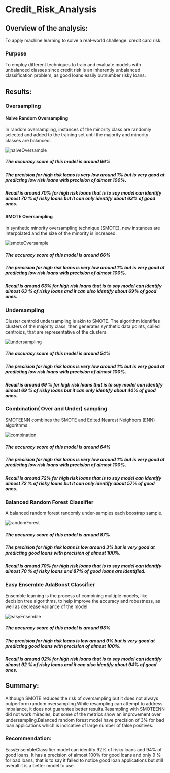 # Credit_Risk_Analysis
## Overview of the analysis: 
To apply machine learning to solve a real-world challenge: credit card risk.
### Purpose
To employ different techniques to train and evaluate models with unbalanced classes since credit risk is an inherently unbalanced classification problem, as good loans easily outnumber risky loans.

## Results:

### Oversampling

#### Naive Random Oversampling

In random oversampling, instances of the minority class are randomly selected and added to the training set until the majority and minority classes are balanced.

![naiveOversample](https://user-images.githubusercontent.com/84524153/135724813-16cd8a87-026e-4e37-bb8a-581a87c0a24d.png)

##### The accuracy score of this model is  around 66% 

##### The precision for high risk loans is very low around 1% but is very good at predicting low risk loans with precision of almost 100%.
##### Recall is around 70% for high risk loans that is to say model can identify almost 70 % of risky loans but it can only identify about 63% of good ones.

#### SMOTE Oversampling

In synthetic minority oversampling technique (SMOTE), new instances are interpolated and the size of the minority is increased.

![smoteOversample](https://user-images.githubusercontent.com/84524153/135724820-41969276-5665-413e-9d01-edc93c88ede1.png)

##### The accuracy score of this model is  around 66% 

##### The precision for high risk loans is very low around 1% but is very good at predicting low risk loans with precision of almost 100%.
##### Recall is around 63% for high risk loans that is to say model can identify almost 63 % of risky loans and it can also identify about 69% of good ones.


### Undersampling

Cluster centroid undersampling is akin to SMOTE. The algorithm identifies clusters of the majority class, then generates synthetic data points, called centroids, that are representative of the clusters.

![undersampling](https://user-images.githubusercontent.com/84524153/135724851-2c4c82d0-23f7-4a4f-b6b8-b777ce5964eb.png)

##### The accuracy score of this model is around 54% 

##### The precision for high risk loans is very low around 1% but is very good at predicting low risk loans with precision of almost 100%.
##### Recall is around 69 % for high risk loans that is to say model can identify almost 69 % of risky loans but it can only identify about 40% of good ones.

### Combination( Over and Under) sampling

SMOTEENN combines the SMOTE and Edited Nearest Neighbors (ENN) algorithms

![combination](https://user-images.githubusercontent.com/84524153/135724857-c2691487-ff24-4604-af70-874ac0f2813c.png)

##### The accuracy score of this model is  around 64% 

##### The precision for high risk loans is very low around 1% but is very good at predicting low risk loans with precision of almost 100%.
##### Recall is around 72% for high risk loans that is to say model can identify almost 72 % of risky loans but it can only identify about 57% of good ones.

### Balanced Random Forest Classifier

A balanced random forest randomly under-samples each boostrap sample.

![randomForest](https://user-images.githubusercontent.com/84524153/135724865-67ec8b0c-e386-45c9-9877-4afeec1e69b4.png)

##### The accuracy score of this model is  around 87% 

##### The precision for high risk loans is  low around 3% but is very good at predicting good loans with precision of almost 100%.
##### Recall is around 70% for high risk loans that is to say model can identify almost 70 % of risky loans and 87% of good loans are identified.

### Easy Ensemble AdaBoost Classifier

Ensemble learning is the process of combining multiple models, like decision tree algorithms, to help improve the accuracy and robustness, as well as decrease variance of the model

![easyEnsemble](https://user-images.githubusercontent.com/84524153/135724871-b5d2f404-d6a1-40b6-b431-5f494100f0b0.png)

##### The accuracy score of this model is  around 93% 

##### The precision for high risk loans is low around 9% but is very good at predicting good loans with precision of almost 100%.
##### Recall is around 92% for high risk loans that is to say model can identify almost 92 % of risky loans and  it can also identify about 94% of good ones.


## Summary: 
Although SMOTE reduces the risk of oversampling but it does not always outperform random oversampling.While resampling can attempt to address imbalance, it does not guarantee better results.Resampling with SMOTEENN did not work miracles, but some of the metrics show an improvement over undersampling.Balanced random forest model have precision of 3% for bad loan applications which is indicative of large number of false positives.

### Recommendation:
EasyEnsembleClassifier model  can identify 92% of risky loans and 94% of good loans. It has a precision of almost 100% for good loans and only 9 % for bad loans, that is to say it failed to notice good loan applications but still overall it is a better model to use.
